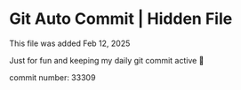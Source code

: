 # Git Auto Commit | Hidden File

This file was added Feb 12, 2025

Just for fun and keeping my daily git commit active 🤪

commit number: 33309
